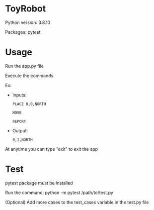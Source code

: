 
# ToyRobot
Python version: 3.8.10

Packages: pytest



# Usage
Run the app.py file

Execute the commands


Ex:

 - Inputs:

	   PLACE 0,0,NORTH
	   
	   MOVE
	   
	   REPORT


 - Output:

	   0,1,NORTH



At anytime you can type "exit" to exit the app



# Test
pytest package must be installed

Run the command: python -m pytest /path/to/test.py

(Optional) Add more cases to the test_cases variable in the test.py file
